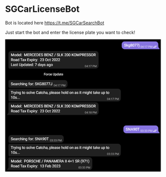 # SGCarLicenseBot

Bot is located here https://t.me/SGCarSearchBot

Just start the bot and enter the license plate you want to check!

![Alt text](img/example.png?raw=true "Title")